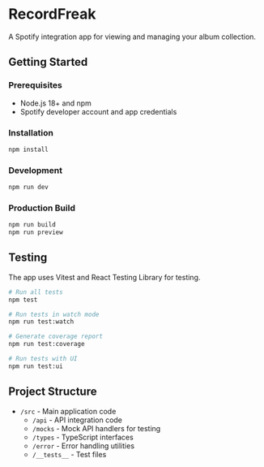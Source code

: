 # RecordFreak

A Spotify integration app for viewing and managing your album collection.

## Getting Started

### Prerequisites
- Node.js 18+ and npm
- Spotify developer account and app credentials

### Installation
```bash
npm install
```

### Development
```bash
npm run dev
```

### Production Build
```bash
npm run build
npm run preview
```

## Testing
The app uses Vitest and React Testing Library for testing.

```bash
# Run all tests
npm test

# Run tests in watch mode
npm run test:watch

# Generate coverage report
npm run test:coverage

# Run tests with UI
npm run test:ui
```

## Project Structure
- `/src` - Main application code
  - `/api` - API integration code
  - `/mocks` - Mock API handlers for testing
  - `/types` - TypeScript interfaces
  - `/error` - Error handling utilities
  - `/__tests__` - Test files